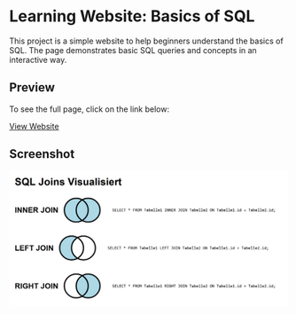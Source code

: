 # Learning Website: Basics of SQL

This project is a simple website to help beginners understand the basics of SQL. The page demonstrates basic SQL queries and concepts in an interactive way.

## Preview

To see the full page, click on the link below:

[View Website](https://rawcdn.githack.com/KLubina/learning-website-basics-of-sql/18200ff7a90037f9f1782b7e12e9ddd38aa84a59/index.html)

## Screenshot

![Website Preview](picture-for-the-readme.png)